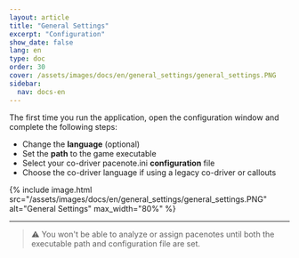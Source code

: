 ```yaml
---
layout: article
title: "General Settings"
excerpt: "Configuration"
show_date: false
lang: en
type: doc
order: 30
cover: /assets/images/docs/en/general_settings/general_settings.PNG
sidebar:
  nav: docs-en
---
```


The first time you run the application, open the configuration window and complete the following steps:

- Change the **language** (optional)
- Set the **path** to the game executable
- Select your co-driver pacenote.ini **configuration** file
- Choose the co-driver language if using a legacy co-driver or callouts

{% include image.html
   src="/assets/images/docs/en/general_settings/general_settings.PNG"
   alt="General Settings"
   max_width="80%" %}

---

> ⚠️ You won't be able to analyze or assign pacenotes until both the executable path and configuration file are set.
